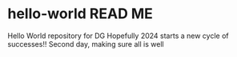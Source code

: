 # hello-world READ ME
Hello World repository for DG
Hopefully 2024 starts a new cycle of successes!!
Second day, making sure all is well


